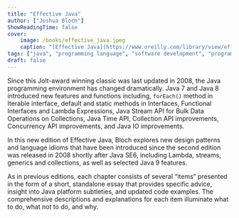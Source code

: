 ```yaml
---
title: "Effective Java"
author: ["Joshua Bloch"]
ShowReadingTime: false
cover:
    image: /books/effective_java.jpeg
    caption: "[Effective Java](https://www.oreilly.com/library/view/effective-java-3rd/9780134686097/)"
tags: ["java", "programming language", "software development", "programming"]
draft: false
---
```


Since this Jolt-award winning classic was last updated in 2008, the Java programming
environment has changed dramatically. Java 7 and Java 8 introduced new features and
functions including, `forEach()` method in Iterable interface, default and static
methods in Interfaces, Functional Interfaces and Lambda Expressions, Java Stream API
for Bulk Data Operations on Collections, Java Time API, Collection API improvements,
Concurrency API improvements, and Java IO improvements.

In this new edition of Effective Java, Bloch explores new design patterns and language
idioms that have been introduced since the second edition was released in 2008 shortly
after Java SE6, including Lambda, streams, generics and collections, as well as selected
Java 9 features.

As in previous editions, each chapter consists of several “items” presented in the
form of a short, standalone essay that provides specific advice, insight into Java
platform subtleties, and updated code examples. The comprehensive descriptions and
explanations for each item illuminate what to do, what not to do, and why.
